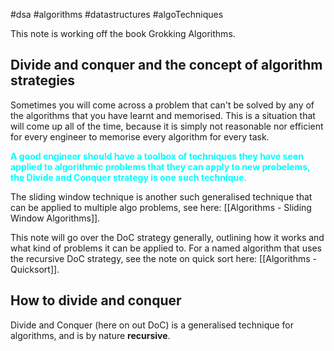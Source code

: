 #dsa #algorithms #datastructures #algoTechniques

This note is working off the book Grokking Algorithms.

## Divide and conquer and the concept of algorithm strategies
Sometimes you will come across a problem that can't be solved by any of the algorithms that you have learnt and memorised. This is a situation that will come up all of the time, because it is simply not reasonable nor efficient for every engineer to memorise every algorithm for every task.

<span style="color: cyan; font-weight: bold">A good engineer should have a toolbox of techniques they have seen applied to algorithmic problems that they can apply to new probelems, the Divide and Conquer strategy is one such technique.</span>

The sliding window technique is another such generalised technique that can be applied to multiple algo problems, see here: [[Algorithms - Sliding Window Algorithms]].

This note will go over the DoC strategy generally, outlining how it works and what kind of problems it can be applied to. For a named algorithm that uses the recursive DoC strategy, see the note on quick sort here: [[Algorithms - Quicksort]].
## How to divide and conquer
Divide and Conquer (here on out DoC) is a generalised technique for algorithms, and is by nature **recursive**.